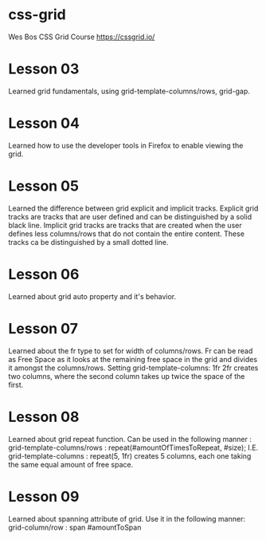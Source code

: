 # css-grid
Wes Bos CSS Grid Course
https://cssgrid.io/

# Lesson 03
Learned grid fundamentals, using grid-template-columns/rows, grid-gap.

# Lesson 04
Learned how to use the developer tools in Firefox to enable viewing the grid.

# Lesson 05
Learned the difference between grid explicit and implicit tracks. 
Explicit grid tracks are tracks that are user defined and can be distinguished by a solid black line.
Implicit grid tracks are tracks that are created when the user defines less columns/rows that do not contain the entire content. These tracks ca be distinguished by a small dotted line.

# Lesson 06
Learned about grid auto property and it's behavior.

# Lesson 07
Learned about the fr type to set for width of columns/rows. Fr can be read as Free Space as it looks at the remaining free space in the grid and divides it amongst the columns/rows. Setting grid-template-columns: 1fr 2fr creates two columns, where the second column takes up twice the space of the first.

# Lesson 08
Learned about grid repeat function. Can be used in the following manner : grid-template-columns/rows : repeat(#amountOfTimesToRepeat, #size);
I.E. grid-template-columns : repeat(5, 1fr) creates 5 columns, each one taking the same equal amount of free space.

# Lesson 09
Learned about spanning attribute of grid. Use it in the following manner: grid-column/row : span #amountToSpan
